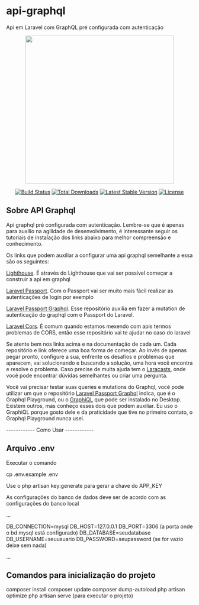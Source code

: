 # api-graphql
Api em Laravel com GraphQL pré configurada com autenticação

<p style="text-align: center"><img src="https://res.cloudinary.com/dtfbvvkyp/image/upload/v1566331377/laravel-logolockup-cmyk-red.svg" width="400"></p>

<p style="text-align: center">
<a href="https://travis-ci.org/laravel/framework"><img src="https://travis-ci.org/laravel/framework.svg" alt="Build Status"></a>
<a href="https://packagist.org/packages/laravel/framework"><img src="https://poser.pugx.org/laravel/framework/d/total.svg" alt="Total Downloads"></a>
<a href="https://packagist.org/packages/laravel/framework"><img src="https://poser.pugx.org/laravel/framework/v/stable.svg" alt="Latest Stable Version"></a>
<a href="https://packagist.org/packages/laravel/framework"><img src="https://poser.pugx.org/laravel/framework/license.svg" alt="License"></a>
</p>

## Sobre API Graphql
Api graphql pré configurada com autenticação. Lembre-se que é apenas para auxílio na agilidade de desenvolvimento, é interessante seguir os tutoriais de instalação dos links abaixo para melhor compreensão e conhecimento.

Os links que podem auxiliar a configurar uma api graphql semelhante a essa são os seguintes: 

<p><a href="https://lighthouse-php.com">Lighthouse</a>. É através do Lighthouse que vai ser possível começar a construir a api em graphql</p>

<p><a href="https://laravel.com/docs/5.8/passport">Laravel Passport</a>. Com o Passport vai ser muito mais fácil realizar as autenticações de login por exemplo</p>

<p><a href="https://github.com/joselfonseca/lighthouse-graphql-passport-auth">Laravel Passport Graphql</a>. Esse repositório auxilia em fazer a mutation de autenticação do graphql com o Passport do Laravel.</p>

<p><a href="https://github.com/fruitcake/laravel-cors">Laravel Cors</a>. É comum quando estamos mexendo com apis termos problemas de CORS, então esse repositório vai te ajudar no caso do laravel</p>

Se atente bem nos links acima e na documentação de cada um. Cada repositório e link oferece uma boa forma de começar. Ao invés de apenas pegar pronto, configure a sua, enfrente os desafios e problemas que aparecem, vai solucionando e buscando a solução, uma hora você encontra e resolve o problema. Caso precise de muita ajuda tem o <a href="https://laracasts.com">Laracasts</a>, onde você pode encontrar dúvidas semelhantes ou criar uma pergunta.

Você vai precisar testar suas queries e mutations do Graphql, você pode utilizar um que o repositório <a href="https://github.com/joselfonseca/lighthouse-graphql-passport-auth">Laravel Passport Graphql</a> indica, que é o Graphql Playground, ou o <a href="https://www.electronjs.org/apps/graphiql">GraphiQL</a> que pode ser instalado no Desktop. Existem outros, mas conheço esses dois que podem auxiliar. Eu uso o GraphiQL porque gosto dele e da praticidade que tive no primeiro contato, o Graphql Playground nunca usei.

<p> ------------ Como Usar ------------ </p>

## Arquivo .env
Executar o comando

cp .env.example .env

Use o php artisan key:generate para gerar a chave do APP_KEY

As configurações do banco de dados deve ser de acordo com as configurações do banco local

...
 
 DB_CONNECTION=mysql
 DB_HOST=127.0.0.1
 DB_PORT=3306 (a porta onde o bd mysql está configurado)
 DB_DATABASE=seudatabase
 DB_USERNAME=seuusuario
 DB_PASSWORD=seupassword (se for vazio deixe sem nada)
 
...

## Comandos para inicialização do projeto
composer install
composer update
composer dump-autoload
php artisan optimize
php artisan serve (para executar o projeto)


